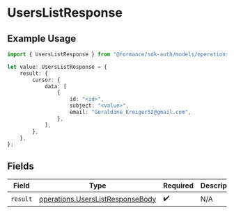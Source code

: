 # UsersListResponse

## Example Usage

```typescript
import { UsersListResponse } from "@formance/sdk-auth/models/operations";

let value: UsersListResponse = {
    result: {
        cursor: {
            data: [
                {
                    id: "<id>",
                    subject: "<value>",
                    email: "Geraldine_Kreiger52@gmail.com",
                },
            ],
        },
    },
};
```

## Fields

| Field                                                                                | Type                                                                                 | Required                                                                             | Description                                                                          |
| ------------------------------------------------------------------------------------ | ------------------------------------------------------------------------------------ | ------------------------------------------------------------------------------------ | ------------------------------------------------------------------------------------ |
| `result`                                                                             | [operations.UsersListResponseBody](../../models/operations/userslistresponsebody.md) | :heavy_check_mark:                                                                   | N/A                                                                                  |